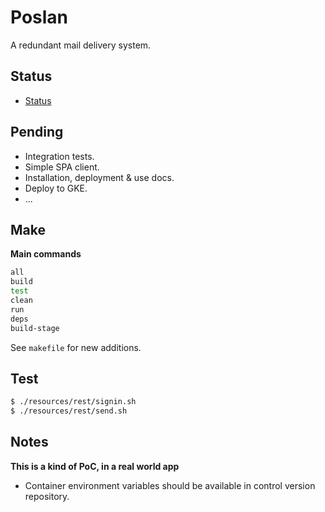 # Poslan
A redundant mail delivery system.

## Status
  * [Status](docs/status/index.md)

## Pending
  * Integration tests.
  * Simple SPA client.
  * Installation, deployment & use docs.
  * Deploy to GKE.
  * ...

## Make
**Main commands**

```bash
all
build
test
clean
run
deps
build-stage
```

See `makefile` for new additions.

## Test

```bash
$ ./resources/rest/signin.sh
$ ./resources/rest/send.sh
```

## Notes
**This is a kind of PoC, in a real world app**
* Container environment variables should be available in control version repository.
